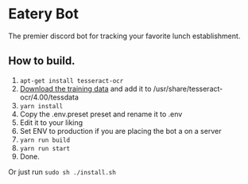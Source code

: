 # Eatery Bot

The premier discord bot for tracking your favorite lunch establishment.

## How to build.

1. `apt-get install tesseract-ocr`
2. [Download the training data](https://github.com/tesseract-ocr/tessdata/raw/4.00/swe.traineddata) and add it to /usr/share/tesseract-ocr/4.00/tessdata
3. `yarn install`
4. Copy the .env.preset preset and rename it to .env
5. Edit it to your liking
6. Set ENV to production if you are placing the bot a on a server
7. `yarn run build`
8. `yarn run start`
9. Done.

Or just run `sudo sh ./install.sh`
